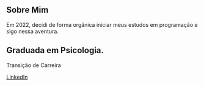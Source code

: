 ## Sobre Mim
Em 2022, decidi de forma orgânica iniciar meus estudos em programação e sigo nessa aventura.
## Graduada em Psicologia.
Transição de Carreira

[LinkedIn](https://www.linkedin.com/in/contatogiovannacaetano/)
